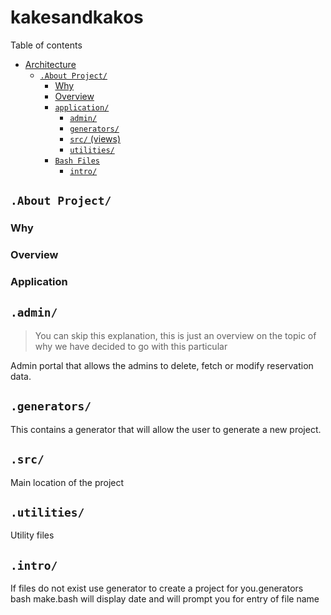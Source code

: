 # kakesandkakos

Table of contents
- [Architecture](#architecture)
  - [`.About Project/`](#admin)  
    - [Why](#why)
    - [Overview](#overview)
    - [`application/`](#application)
      - [`admin/`](#constants)
      - [`generators/`](#coordinator)
      - [`src/` (views)](#pages-views)
      - [`utilities/`](#theme) 
    - [`Bash Files`](#Bash)
      - [`intro/`](#constants)

## `.About Project/` 
###  Why
###  Overview
###  Application

## `.admin/` 
> You can skip this explanation, this is just an overview on the topic of why we have decided to go with this particular

Admin portal that allows the admins to delete, fetch or modify reservation data.

## `.generators/`

 This contains a generator that will allow the user to generate a new project.
 
 ## `.src/`

 Main location of the project
 
  
 ## `.utilities/`

 Utility files
 
  ## `.intro/`
 If files do not exist use generator to create a project for you.generators bash make.bash will display date and will prompt you for entry of file name

